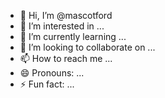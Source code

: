 - 👋 Hi, I’m @mascotford
- 👀 I’m interested in ...
- 🌱 I’m currently learning ...
- 💞️ I’m looking to collaborate on ...
- 📫 How to reach me ...
- 😄 Pronouns: ...
- ⚡ Fun fact: ...

<!---
mascotford/mascotford is a ✨ special ✨ repository because its `README.md` (this file) appears on your GitHub profile.
You can click the Preview link to take a look at your changes.
--->
